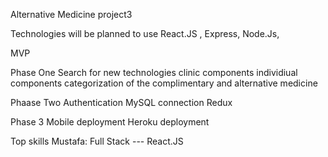 Alternative Medicine  project3

Technologies will be planned to use
React.JS ,
Express, 
Node.Js,



MVP

Phase One
Search for new technologies
clinic components
individiual components
categorization of the complimentary and alternative medicine

Phaase Two
Authentication
MySQL connection
Redux


Phase 3
Mobile deployment
Heroku deployment


Top skills
Mustafa: Full Stack --- React.JS









